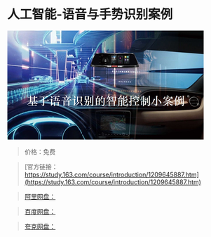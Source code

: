 # 人工智能-语音与手势识别案例

![img](../../../assets/study163/free/3d8b4c8959a94322b87158f8ebccb48b.jpg)

> 价格：免费

> [官方链接：https://study.163.com/course/introduction/1209645887.htm](https://study.163.com/course/introduction/1209645887.htm)

> [阿里网盘：]()

> [百度网盘：]()

> [夸克网盘：]()
